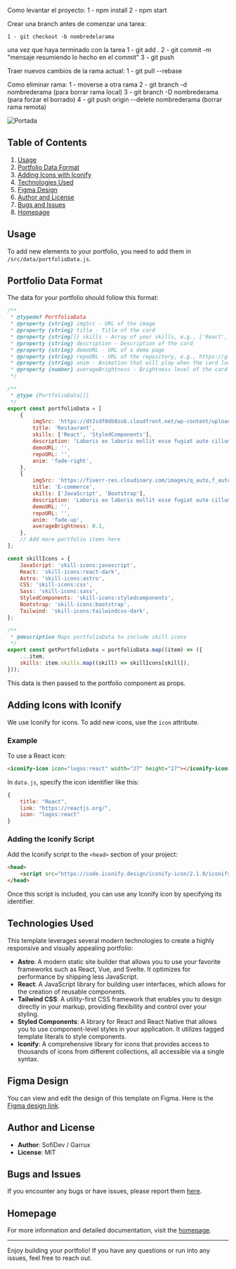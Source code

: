 
Como levantar el proyecto: 
    1 - npm install 
    2 - npm start

Crear una branch antes de comenzar una tarea: 

    1 - git checkout -b nombredelarama

una vez que haya terminado con la tarea 
    1 - git add . 
    2 - git commit -m "mensaje resumiendo lo hecho en el commit" 
    3 - git push

Traer nuevos cambios de la rama actual:
  1 - git pull --rebase

Como eliminar rama:
  1 - moverse a otra rama
  2 - git branch -d nombrederama (para borrar rama local)
  3 - git branch -D nombrederama (para forzar el borrado)
  4 - git push origin --delete nombrederama (borrar rama remota)

![Portada](image-1.png)
## Table of Contents

1. [Usage](#usage)
2. [Portfolio Data Format](#portfolio-data-format)
3. [Adding Icons with Iconify](#adding-icons-with-iconify)
4. [Technologies Used](#technologies-used)
5. [Figma Design](#figma-design)
6. [Author and License](#author-and-license)
7. [Bugs and Issues](#bugs-and-issues)
8. [Homepage](#homepage)

## Usage

To add new elements to your portfolio, you need to add them in `/src/data/portfolioData.js`.

## Portfolio Data Format

The data for your portfolio should follow this format:

```js
/**
 * @typedef PortfolioData
 * @property {string} imgSrc - URL of the image
 * @property {string} title - Title of the card
 * @property {string[]} skills - Array of your skills, e.g., ['React', 'CSS', 'JavaScript']
 * @property {string} description - Description of the card
 * @property {string} demoURL - URL of a demo page
 * @property {string} repoURL - URL of the repository, e.g., https://github.com/user/repo
 * @property {string} anim - Animation that will play when the card loads, e.g., fade-up, fade-right, fade-left, fade-down
 * @property {number} averageBrightness - Brightness level of the card's background color, e.g., 0.1
 */

/**
 * @type {PortfolioData[]}
 */
export const portfolioData = [
    {
        imgSrc: 'https://dt2sdf0db8zob.cloudfront.net/wp-content/uploads/2021/06/copy-of-the-6-best-restaurant-website-templates-1.png',
        title: 'Restaurant',
        skills: ['React', 'StyledComponents'],
        description: 'Laboris ex laboris mollit esse fugiat aute cillum nostrud enim dolor sit. Reprehenderit et non nulla irure aute nostrud commodo aute.',
        demoURL: '',
        repoURL: '',
        anim: 'fade-right',
    },
    {
        imgSrc: 'https://fiverr-res.cloudinary.com/images/q_auto,f_auto/gigs/299377097/original/7eb7dcebe244fcf5ad75d92b0969fc116946bd57/create-professional-amd-responsive-wordpress-website.jpg',
        title: 'E-commerce',
        skills: ['JavaScript', 'Bootstrap'],
        description: 'Laboris ex laboris mollit esse fugiat aute cillum nostrud enim dolor sit. Reprehenderit et non nulla irure aute nostrud commodo aute.',
        demoURL: '',
        repoURL: '',
        anim: 'fade-up',
        averageBrightness: 0.1,
    },
    // Add more portfolio items here
];

const skillIcons = {
    JavaScript: 'skill-icons:javascript',
    React: 'skill-icons:react-dark',
    Astro: 'skill-icons:astro',
    CSS: 'skill-icons:css',
    Sass: 'skill-icons:sass',
    StyledComponents: 'skill-icons:styledcomponents',
    Bootstrap: 'skill-icons:bootstrap',
    Tailwind: 'skill-icons:tailwindcss-dark',
};

/**
 * @description Maps portfolioData to include skill icons
 */
export const getPortfolioData = portfolioData.map((item) => ({
    ...item,
    skills: item.skills.map((skill) => skillIcons[skill]),
}));
```

This data is then passed to the portfolio component as props.

## Adding Icons with Iconify

We use Iconify for icons. To add new icons, use the `icon` attribute.

### Example

To use a React icon:

```html
<iconify-icon icon="logos:react" width="27" height="27"></iconify-icon>
```

In `data.js`, specify the icon identifier like this:

```js
{
    title: "React",
    link: "https://reactjs.org/",
    icon: "logos:react"
}
```

### Adding the Iconify Script

Add the Iconify script to the `<head>` section of your project:

```html
<head>
    <script src="https://code.iconify.design/iconify-icon/2.1.0/iconify-icon.min.js"></script>
</head>
```

Once this script is included, you can use any Iconify icon by specifying its identifier.

## Technologies Used

This template leverages several modern technologies to create a highly responsive and visually appealing portfolio:

- **Astro**: A modern static site builder that allows you to use your favorite frameworks such as React, Vue, and Svelte. It optimizes for performance by shipping less JavaScript.
- **React**: A JavaScript library for building user interfaces, which allows for the creation of reusable components.
- **Tailwind CSS**: A utility-first CSS framework that enables you to design directly in your markup, providing flexibility and control over your styling.
- **Styled Components**: A library for React and React Native that allows you to use component-level styles in your application. It utilizes tagged template literals to style components.
- **Iconify**: A comprehensive library for icons that provides access to thousands of icons from different collections, all accessible via a single syntax.

## Figma Design

You can view and edit the design of this template on Figma. Here is the [Figma design link](https://www.figma.com/design/15EteAKw8d0QCNCucw5lft/mi-primer-blog?node-id=200-643&t=hbUqn1hqSfLcfI92-0).

## Author and License

- **Author**: SofiDev / Garrux
- **License**: MIT

## Bugs and Issues

If you encounter any bugs or have issues, please report them [here](https://github.com/SofiDevO/portfolio-astrosofidev-garrux/issues).

## Homepage

For more information and detailed documentation, visit the [homepage](https://github.com/SofiDevO/portfolio-astrosofidev-garrux#readme).

---

Enjoy building your portfolio! If you have any questions or run into any issues, feel free to reach out.
